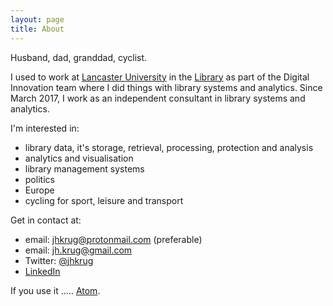 ```yaml
---
layout: page
title: About
---
```


Husband, dad, granddad, cyclist. 

I used to work at [Lancaster University](http://www.lancaster.ac.uk)
in the [Library](http://lancaster.ac.uk/library) as part of the
Digital Innovation team where I did things with library systems and
analytics. Since March 2017, I work as an independent consultant in
library systems and analytics.

I'm interested in:

* library data, it's storage, retrieval, processing, protection and analysis
* analytics and visualisation
* library management systems
* politics
* Europe
* cycling for sport, leisure and transport

Get in contact at:

* email: [jhkrug@protonmail.com](mailto:jhkrug@protonmail.com) (preferable)
* email: [jh.krug@gmail.com](mailto:jh.krug@gmil.com)
* Twitter: [@jhkrug](https://twitter.com/jhkrug)
* [LinkedIn](http://www.linkedin.com/in/john-krug-2217a8129)

If you use it ..... <a href="/atom.xml">Atom</a>.



